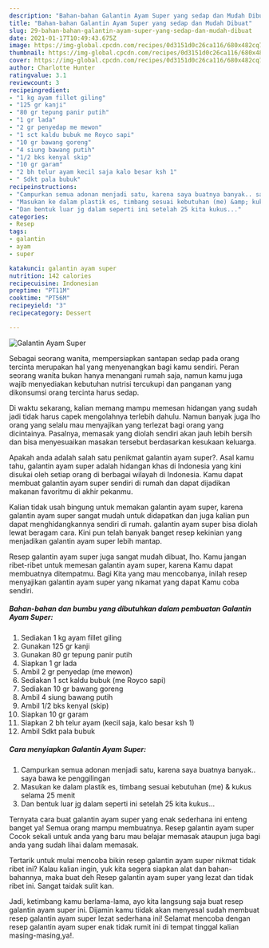 ```yaml
---
description: "Bahan-bahan Galantin Ayam Super yang sedap dan Mudah Dibuat"
title: "Bahan-bahan Galantin Ayam Super yang sedap dan Mudah Dibuat"
slug: 29-bahan-bahan-galantin-ayam-super-yang-sedap-dan-mudah-dibuat
date: 2021-01-17T10:49:43.675Z
image: https://img-global.cpcdn.com/recipes/0d3151d0c26ca116/680x482cq70/galantin-ayam-super-foto-resep-utama.jpg
thumbnail: https://img-global.cpcdn.com/recipes/0d3151d0c26ca116/680x482cq70/galantin-ayam-super-foto-resep-utama.jpg
cover: https://img-global.cpcdn.com/recipes/0d3151d0c26ca116/680x482cq70/galantin-ayam-super-foto-resep-utama.jpg
author: Charlotte Hunter
ratingvalue: 3.1
reviewcount: 3
recipeingredient:
- "1 kg ayam fillet giling"
- "125 gr kanji"
- "80 gr tepung panir putih"
- "1 gr lada"
- "2 gr penyedap me mewon"
- "1 sct kaldu bubuk me Royco sapi"
- "10 gr bawang goreng"
- "4 siung bawang putih"
- "1/2 bks kenyal skip"
- "10 gr garam"
- "2 bh telur ayam kecil saja kalo besar ksh 1"
- " Sdkt pala bubuk"
recipeinstructions:
- "Campurkan semua adonan menjadi satu, karena saya buatnya banyak.. saya bawa ke penggilingan"
- "Masukan ke dalam plastik es, timbang sesuai kebutuhan (me) &amp; kukus selama 25 menit"
- "Dan bentuk luar jg dalam seperti ini setelah 25 kita kukus..."
categories:
- Resep
tags:
- galantin
- ayam
- super

katakunci: galantin ayam super 
nutrition: 142 calories
recipecuisine: Indonesian
preptime: "PT11M"
cooktime: "PT56M"
recipeyield: "3"
recipecategory: Dessert

---
```



![Galantin Ayam Super](https://img-global.cpcdn.com/recipes/0d3151d0c26ca116/680x482cq70/galantin-ayam-super-foto-resep-utama.jpg)

Sebagai seorang wanita, mempersiapkan santapan sedap pada orang tercinta merupakan hal yang menyenangkan bagi kamu sendiri. Peran seorang  wanita bukan hanya menangani rumah saja, namun kamu juga wajib menyediakan kebutuhan nutrisi tercukupi dan panganan yang dikonsumsi orang tercinta harus sedap.

Di waktu  sekarang, kalian memang mampu memesan hidangan yang sudah jadi tidak harus capek mengolahnya terlebih dahulu. Namun banyak juga lho orang yang selalu mau menyajikan yang terlezat bagi orang yang dicintainya. Pasalnya, memasak yang diolah sendiri akan jauh lebih bersih dan bisa menyesuaikan masakan tersebut berdasarkan kesukaan keluarga. 



Apakah anda adalah salah satu penikmat galantin ayam super?. Asal kamu tahu, galantin ayam super adalah hidangan khas di Indonesia yang kini disukai oleh setiap orang di berbagai wilayah di Indonesia. Kamu dapat membuat galantin ayam super sendiri di rumah dan dapat dijadikan makanan favoritmu di akhir pekanmu.

Kalian tidak usah bingung untuk memakan galantin ayam super, karena galantin ayam super sangat mudah untuk didapatkan dan juga kalian pun dapat menghidangkannya sendiri di rumah. galantin ayam super bisa diolah lewat beragam cara. Kini pun telah banyak banget resep kekinian yang menjadikan galantin ayam super lebih mantap.

Resep galantin ayam super juga sangat mudah dibuat, lho. Kamu jangan ribet-ribet untuk memesan galantin ayam super, karena Kamu dapat membuatnya ditempatmu. Bagi Kita yang mau mencobanya, inilah resep menyajikan galantin ayam super yang nikamat yang dapat Kamu coba sendiri.

<!--inarticleads1-->

##### Bahan-bahan dan bumbu yang dibutuhkan dalam pembuatan Galantin Ayam Super:

1. Sediakan 1 kg ayam fillet giling
1. Gunakan 125 gr kanji
1. Gunakan 80 gr tepung panir putih
1. Siapkan 1 gr lada
1. Ambil 2 gr penyedap (me mewon)
1. Sediakan 1 sct kaldu bubuk (me Royco sapi)
1. Sediakan 10 gr bawang goreng
1. Ambil 4 siung bawang putih
1. Ambil 1/2 bks kenyal (skip)
1. Siapkan 10 gr garam
1. Siapkan 2 bh telur ayam (kecil saja, kalo besar ksh 1)
1. Ambil  Sdkt pala bubuk




<!--inarticleads2-->

##### Cara menyiapkan Galantin Ayam Super:

1. Campurkan semua adonan menjadi satu, karena saya buatnya banyak.. saya bawa ke penggilingan
1. Masukan ke dalam plastik es, timbang sesuai kebutuhan (me) &amp; kukus selama 25 menit
1. Dan bentuk luar jg dalam seperti ini setelah 25 kita kukus...




Ternyata cara buat galantin ayam super yang enak sederhana ini enteng banget ya! Semua orang mampu membuatnya. Resep galantin ayam super Cocok sekali untuk anda yang baru mau belajar memasak ataupun juga bagi anda yang sudah lihai dalam memasak.

Tertarik untuk mulai mencoba bikin resep galantin ayam super nikmat tidak ribet ini? Kalau kalian ingin, yuk kita segera siapkan alat dan bahan-bahannya, maka buat deh Resep galantin ayam super yang lezat dan tidak ribet ini. Sangat taidak sulit kan. 

Jadi, ketimbang kamu berlama-lama, ayo kita langsung saja buat resep galantin ayam super ini. Dijamin kamu tiidak akan menyesal sudah membuat resep galantin ayam super lezat sederhana ini! Selamat mencoba dengan resep galantin ayam super enak tidak rumit ini di tempat tinggal kalian masing-masing,ya!.

